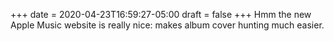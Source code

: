 +++
date = 2020-04-23T16:59:27-05:00
draft = false
+++
Hmm the new Apple Music website is really nice: makes album cover hunting much easier.